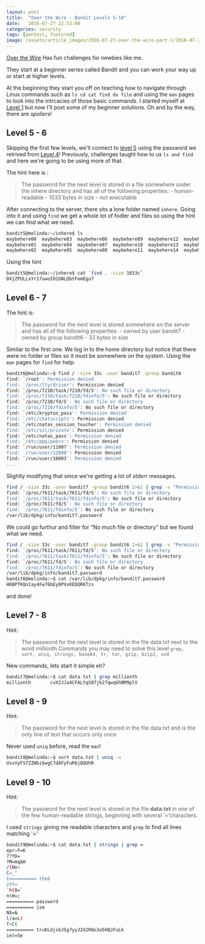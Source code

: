 ```yaml
---
layout: post
title:  "Over the Wire - Bandit Levels 5-10"
date:   2016-07-27 22:53:00
categories: security
tags: [pentest, featured]
image: /assets/article_images/2016-07-27-over-the-wire-part-1/2016-07-27.jpg
---
```



[Over the Wire](http://overthewire.org/wargames/) Has fun challenges for newbies like me.

They start at a beginner series called Bandit and you can work your way up or start at higher levels.

At the beginning they start you off on teaching how to navigate through Linux commands such as `ls cd cat find du file` and using the `man` pages to look into the intrcacies of those basic commands. I started myself at [Level 1](http://overthewire.org/wargames/bandit/bandit0.html) but now I'll post some of my beginner solutions. Oh and by the way, there are _spoliers_!


## Level 5 - 6
Skipping the first  few levels, we'll connect to [level 5](http://overthewire.org/wargames/bandit/bandit6.html) using the password we retrived from [Level 4](http://overthewire.org/wargames/bandit/bandit5.html)!
Previously, challenges taught how to us `ls and find` and here we're going to be using more of that.

The hint here is :

>The password for the next level is stored in a file somewhere under the inhere directory and has all of the following properties: - human-readable - 1033 bytes in size - not executable

After connecting to the server, there sits a lone folder named `inhere`. Going into it and using `find` we get a whole lot of fodler and files so using the hint we can find what we need.

```sh
bandit5@melinda:~/inhere$ ls
maybehere00  maybehere03  maybehere06  maybehere09  maybehere12  maybehere15  maybehere18
maybehere01  maybehere04  maybehere07  maybehere10  maybehere13  maybehere16  maybehere19
maybehere02  maybehere05  maybehere08  maybehere11  maybehere14  maybehere17
```
Using the hint

```sh
bandit5@melinda:~/inhere$ cat `find . -size 1033c`
DXjZPULLxYr17uwoI01bNLQbtFemEgo7
```

## Level 6 - 7
The hint is:

>The password for the next level is stored somewhere on the server and has all of the following properties: - owned by user bandit7 - owned by group bandit6 - 33 bytes in size

Similar to the first one. We log in to the home directory but notice that there were no folder or files so it must be somewhere on the _system_. Using the `man` pages for `find` for help:

```sh
bandit6@melinda:~$ find / -size 33c -user bandit7 -group bandit6
find: `/root': Permission denied
find: `/proc/tty/driver': Permission denied
find: `/proc/7210/task/7210/fd/5': No such file or directory
find: `/proc/7210/task/7210/fdinfo/5': No such file or directory
find: `/proc/7210/fd/5': No such file or directory
find: `/proc/7210/fdinfo/5': No such file or directory
find: `/etc/krypton_pass': Permission denied
find: `/etc/chatscripts': Permission denied
find: `/etc/natas_session_toucher': Permission denied
find: `/etc/ssl/private': Permission denied
find: `/etc/natas_pass': Permission denied
find: `/etc/ppp/peers': Permission denied
find: `/run/user/11007': Permission denied
find: `/run/user/12000': Permission denied
find: `/run/user/16003': Permission denied
....
```

Slightly modifying that since we're getting a lot of *stderr* messages.

```sh
find / -size 33c -user bandit7 -group bandit6 2>&1 | grep -v "Permission denied"
find: `/proc/7611/task/7611/fd/5': No such file or directory
find: `/proc/7611/task/7611/fdinfo/5': No such file or directory
find: `/proc/7611/fd/5': No such file or directory
find: `/proc/7611/fdinfo/5': No such file or directory
/var/lib/dpkg/info/bandit7.password
```

We could go furthur and filter for "No much file or directory" but we found what we need.

```sh
find / -size 33c -user bandit7 -group bandit6 2>&1 | grep -v "Permission denied"
find: `/proc/7611/task/7611/fd/5': No such file or directory
find: `/proc/7611/task/7611/fdinfo/5': No such file or directory
find: `/proc/7611/fd/5': No such file or directory
find: `/proc/7611/fdinfo/5': No such file or directory
/var/lib/dpkg/info/bandit7.password
bandit6@melinda:~$ cat /var/lib/dpkg/info/bandit7.password
HKBPTKQnIay4Fw76bEy8PVxKEDQRKTzs
```

and done!

## Level 7 - 8
Hint: 

> The password for the next level is stored in the file data.txt next to the word millionth
> Commands you may need to solve this level
> `grep, sort, uniq, strings, base64, tr, tar, gzip, bzip2, xxd`

New commands, lets start it simple eh?

```sh
bandit7@melinda:~$ cat data.txt | grep millionth
millionth       cvX2JJa4CFALtqS87jk27qwqGhBM9plV
```

## Level 8 - 9

Hint:

> The password for the next level is stored in the file data.txt and is the only line of text that occurs only once

Never used `uniq` before, read the `man`!

```sh
bandit8@melinda:~$ sort data.txt | uniq -u
UsvVyFSfZZWbi6wgC7dAFyFuR6jQQUhR
```



## Level 9 - 10

Hint: 

>  The password for the next level is stored in the file **data.txt** in one of the few human-readable strings, beginning with several ‘=’characters.

I used `strings` giving me readable characters and `grep` to find all lines matching '='

```sh
bandit9@melinda:~$ cat data.txt | strings | grep =
epr~F=K
7?YD=
?M=HqAH
/(Ne=
C=_"
I========== the6
z5Y=
`h(8=`
n\H=;
========== password
========== ism
N$=&
l/a=L)
f=C(
========== truKLdjsbJ5g7yyJ2X2R0o3a5HQJFuLk
ie)=5e
```
